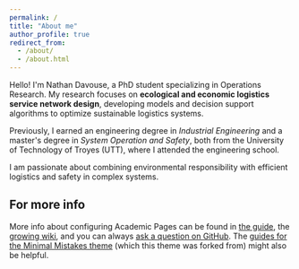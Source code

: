```yaml
---
permalink: /
title: "About me"
author_profile: true
redirect_from: 
  - /about/
  - /about.html
---
```


Hello! I'm Nathan Davouse, a PhD student specializing in Operations Research. My research focuses on **ecological and economic logistics service network design**, developing models and decision support algorithms to optimize sustainable logistics systems.

Previously, I earned an engineering degree in *Industrial Engineering* and a master's degree in *System Operation and Safety*, both from the University of Technology of Troyes (UTT), where I attended the engineering school.

I am passionate about combining environmental responsibility with efficient logistics and safety in complex systems.

For more info
------
More info about configuring Academic Pages can be found in [the guide](https://academicpages.github.io/markdown/), the [growing wiki](https://github.com/academicpages/academicpages.github.io/wiki), and you can always [ask a question on GitHub](https://github.com/academicpages/academicpages.github.io/discussions). The [guides for the Minimal Mistakes theme](https://mmistakes.github.io/minimal-mistakes/docs/configuration/) (which this theme was forked from) might also be helpful.
